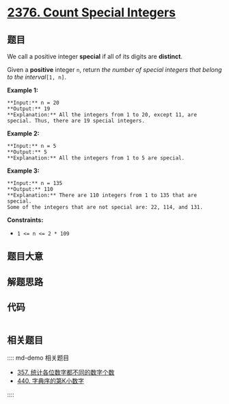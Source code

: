 # [2376. Count Special Integers](https://leetcode.com/problems/count-special-integers)

## 题目

We call a positive integer **special** if all of its digits are **distinct**.

Given a **positive** integer `n`, return _the number of special integers that
belong to the interval_`[1, n]`.



**Example 1:**

    
    
    **Input:** n = 20
    **Output:** 19
    **Explanation:** All the integers from 1 to 20, except 11, are special. Thus, there are 19 special integers.
    

**Example 2:**

    
    
    **Input:** n = 5
    **Output:** 5
    **Explanation:** All the integers from 1 to 5 are special.
    

**Example 3:**

    
    
    **Input:** n = 135
    **Output:** 110
    **Explanation:** There are 110 integers from 1 to 135 that are special.
    Some of the integers that are not special are: 22, 114, and 131.



**Constraints:**

  * `1 <= n <= 2 * 109`


## 题目大意

## 解题思路

## 代码

```javascript

```

## 相关题目

:::: md-demo 相关题目
- [357. 统计各位数字都不同的数字个数](https://leetcode.com/problems/count-numbers-with-unique-digits)
- [440. 字典序的第K小数字](https://leetcode.com/problems/k-th-smallest-in-lexicographical-order)

::::
